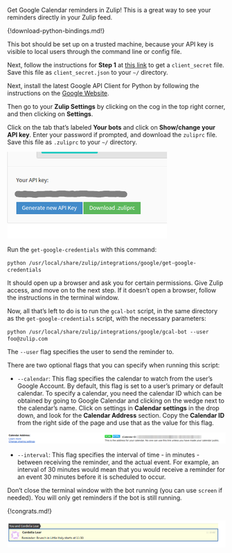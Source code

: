 Get Google Calendar reminders in Zulip! This is a great way to see
your reminders directly in your Zulip feed.

{!download-python-bindings.md!}

This bot should be set up on a trusted machine, because your API
key is visible to local users through the command line or config
file.

Next, follow the instructions for **Step 1** at
[this link](https://developers.google.com/google-apps/calendar/quickstart/python)
to get a `client_secret` file. Save this file as `client_secret.json`
to your `~/` directory.

Next, install the latest Google API Client for Python by following the
instructions on the
[Google Website](https://developers.google.com/api-client-library/python/start/installation).

Then go to your **Zulip Settings** by clicking on the cog in the top
right corner, and then clicking on **Settings**.

Click on the tab that’s labeled **Your bots** and click on
**Show/change your API key**. Enter your password if prompted, and
download the `zuliprc` file. Save this file as `.zuliprc` to your `~/`
directory.

![Download zuliprc file](/static/images/integrations/google/calendar/001.png)

Run the `get-google-credentials` with this command:

    python /usr/local/share/zulip/integrations/google/get-google-credentials

It should open up a browser and ask you for certain permissions. Give
Zulip access, and move on to the next step. If it doesn’t open a
browser, follow the instructions in the terminal window.

Now, all that’s left to do is to run the `gcal-bot` script, in the
same directory as the `get-google-credentials` script, with the
necessary parameters:

    python /usr/local/share/zulip/integrations/google/gcal-bot --user foo@zulip.com

The `--user` flag specifies the user to send the reminder to.

There are two optional flags that you can specify when running this
script:

* `--calendar`: This flag specifies the calendar to watch from the
  user’s Google Account. By default, this flag is set to a user’s
  primary or default calendar. To specify a calendar, you need the
  calendar ID which can be obtained by going to Google Calendar and
  clicking on the wedge next to the calendar’s name. Click on settings
  in **Calendar settings** in the drop down, and look for the **Calendar
  Address** section. Copy the **Calendar ID** from the right side of the
  page and use that as the value for this flag.

![Specify a calendar](/static/images/integrations/google/calendar/002.png)

* `--interval`: This flag specifies the interval of time - in
  minutes - between receiving the reminder, and the actual event. For
  example, an interval of 30 minutes would mean that you would receive a
  reminder for an event 30 minutes before it is scheduled to occur.

Don’t close the terminal window with the bot running (you can use
`screen` if needed). You will only get reminders if the bot is still
running.

{!congrats.md!}

![Calendar demo](/static/images/integrations/google/calendar/003.png)
